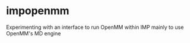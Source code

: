 # impopenmm
Experimenting with an interface to run OpenMM within IMP mainly to use OpenMM's MD engine
